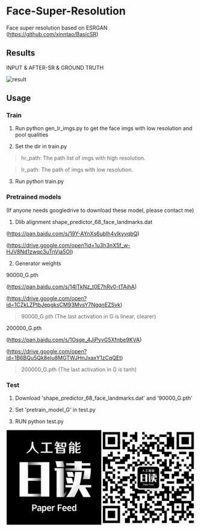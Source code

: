 # Face-Super-Resolution

Face super resolution based on ESRGAN (https://github.com/xinntao/BasicSR)

## Results

INPUT & AFTER-SR & GROUND TRUTH

![result](results/result.png)

## Usage

### Train

1. Run python gen_lr_imgs.py to get the face imgs with low resolution and pool qualities

2. Set the dir in train.py

> hr_path: The path list of imgs with high resolution.

> lr_path: The path of imgs with low resolution.

3. Run python train.py

### Pretrained models

(If anyone needs googledrive to download these model, please contact me)

1. Dlib alignment shape_predictor_68_face_landmarks.dat 

(https://pan.baidu.com/s/19Y-AYnXs6ubIh4vlkyvqbQ) 

(https://drive.google.com/open?id=1u3h3nX5f_w-HJV8Nd1zwqc3uTnVja5Ol)

2. Generator weights 

90000_G.pth 

(https://pan.baidu.com/s/14ITkNz_t0E7hRv0-tTAjhA) 

(https://drive.google.com/open?id=1CZkLZPtbJepgksCM93MvsY7NgqnEZSvk)

> 90000_G.pth (The last activation in G is linear, clearer)

200000_G.pth 

(https://pan.baidu.com/s/1Osge_4JjPyvG5Xfnbe9KVA) 

(https://drive.google.com/open?id=1B6BQu5Qk8eIu8MGTWJHnJxaxY1zCqQEt)

> 200000_G.pth (The last activation in G is tanh)

### Test

1. Download 'shape_predictor_68_face_landmarks.dat' and '90000_G.pth'

2. Set 'pretrain_model_G' in test.py

3. RUN python test.py

![conduct](results/AI日读.jpg)



